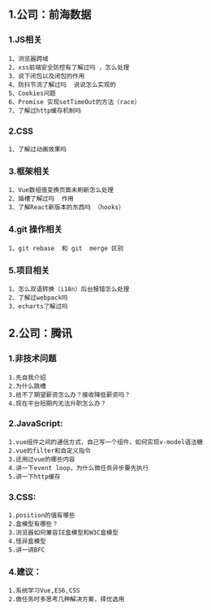 ## 1.公司：前海数据
### 1.JS相关
    1、浏览器跨域
    2、xss前端安全防控有了解过吗 ，怎么处理
    3、说下闭包以及闭包的作用
    4、防抖节流了解过吗  说说怎么实现的
    5、Cookies问题
    6、Promise 实现setTimeOut的方法（race）
    7、了解过http缓存机制吗
### 2.CSS
    1、了解过动画效果吗
### 3.框架相关
    1、Vue数组值变换页面未刷新怎么处理
    2、插槽了解过吗  作用
    3、了解React新版本的东西吗 （hooks）
### 4.git 操作相关
    1、git rebase  和 git  merge 区别
### 5.项目相关
    1、怎么双语转换（i18n）后台报错怎么处理
    2、了解过webpack吗
    3、echarts了解过吗

## 2.公司：腾讯
### 1.非技术问题
	1.先自我介绍
	2.为什么跳槽
	3.给不了期望薪资怎么办？接收降低薪资吗？
	4.现在平台短期内无法升职怎么办？
### 2.JavaScript:
	1.vue组件之间的通信方式，自己写一个组件，如何实现v-model语法糖
	2.vue的filter和自定义指令
	3.还用过vue的哪些内容
	4.讲一下event loop，为什么微任务异步要先执行
	5.讲一下http缓存
### 3.CSS:
	1.position的值有哪些
	2.盒模型有哪些？
	3.浏览器如何兼容IE盒模型和W3C盒模型
	4.怪异盒模型
	5.讲一讲BFC
### 4.建议：
	1.系统学习Vue,ES6,CSS
	2.做任务时多思考几种解决方案，择优选用
